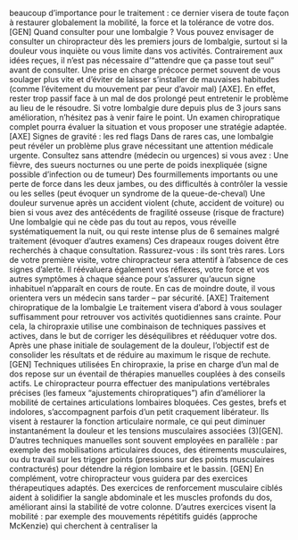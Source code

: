 beaucoup d’importance pour le traitement : ce dernier visera de toute façon à restaurer globalement la mobilité, la force et la tolérance de votre dos. \[GEN] Quand consulter pour une lombalgie ? Vous pouvez envisager de consulter un chiropracteur dès les premiers jours de lombalgie, surtout si la douleur vous inquiète ou vous limite dans vos activités. Contrairement aux idées reçues, il n’est pas nécessaire d’“attendre que ça passe tout seul” avant de consulter. Une prise en charge précoce permet souvent de vous soulager plus vite et d’éviter de laisser s’installer de mauvaises habitudes (comme l’évitement du mouvement par peur d’avoir mal) \[AXE]. En effet, rester trop passif face à un mal de dos prolongé peut entretenir le problème au lieu de le résoudre. Si votre lombalgie dure depuis plus de 3 jours sans amélioration, n’hésitez pas à venir faire le point. Un examen chiropratique complet pourra évaluer la situation et vous proposer une stratégie adaptée. \[AXE] Signes de gravité : les red flags Dans de rares cas, une lombalgie peut révéler un problème plus grave nécessitant une attention médicale urgente. Consultez sans attendre (médecin ou urgences) si vous avez : Une fièvre, des sueurs nocturnes ou une perte de poids inexpliquée (signe possible d’infection ou de tumeur) Des fourmillements importants ou une perte de force dans les deux jambes, ou des difficultés à contrôler la vessie ou les selles (peut évoquer un syndrome de la queue-de-cheval) Une douleur survenue après un accident violent (chute, accident de voiture) ou bien si vous avez des antécédents de fragilité osseuse (risque de fracture) Une lombalgie qui ne cède pas du tout au repos, vous réveille systématiquement la nuit, ou qui reste intense plus de 6 semaines malgré traitement (évoquer d’autres examens) Ces drapeaux rouges doivent être recherchés à chaque consultation. Rassurez-vous : ils sont très rares. Lors de votre première visite, votre chiropracteur sera attentif à l’absence de ces signes d’alerte. Il réévaluera également vos réflexes, votre force et vos autres symptômes à chaque séance pour s’assurer qu’aucun signe inhabituel n’apparaît en cours de route. En cas de moindre doute, il vous orientera vers un médecin sans tarder – par sécurité. \[AXE] Traitement chiropratique de la lombalgie Le traitement visera d’abord à vous soulager suffisamment pour retrouver vos activités quotidiennes sans crainte. Pour cela, la chiropraxie utilise une combinaison de techniques passives et actives, dans le but de corriger les déséquilibres et rééduquer votre dos. Après une phase initiale de soulagement de la douleur, l’objectif est de consolider les résultats et de réduire au maximum le risque de rechute. \[GEN] Techniques utilisées En chiropraxie, la prise en charge d’un mal de dos repose sur un éventail de thérapies manuelles couplées à des conseils actifs. Le chiropracteur pourra effectuer des manipulations vertébrales précises (les fameux “ajustements chiropratiques”) afin d’améliorer la mobilité de certaines articulations lombaires bloquées. Ces gestes, brefs et indolores, s’accompagnent parfois d’un petit craquement libérateur. Ils visent à restaurer la fonction articulaire normale, ce qui peut diminuer instantanément la douleur et les tensions musculaires associées (3)\[GEN]. D’autres techniques manuelles sont souvent employées en parallèle : par exemple des mobilisations articulaires douces, des étirements musculaires, ou du travail sur les trigger points (pressions sur des points musculaires contracturés) pour détendre la région lombaire et le bassin. \[GEN] En complément, votre chiropracteur vous guidera par des exercices thérapeutiques adaptés. Des exercices de renforcement musculaire ciblés aident à solidifier la sangle abdominale et les muscles profonds du dos, améliorant ainsi la stabilité de votre colonne. D’autres exercices visent la mobilité : par exemple des mouvements répétitifs guidés (approche McKenzie) qui cherchent à centraliser la